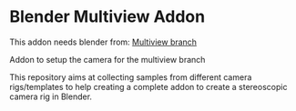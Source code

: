 Blender Multiview Addon
===============
This addon needs blender from: [Multiview branch](https://github.com/dfelinto/blender/tree/multiview)

Addon to setup the camera for the multiview branch

This repository aims at collecting samples from different camera rigs/templates to help creating a complete addon to create a stereoscopic camera rig in Blender.
